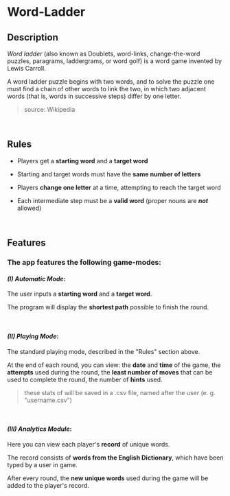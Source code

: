 # Word-Ladder

## Description

*Word ladder* (also known as Doublets, word-links, change-the-word puzzles, paragrams, laddergrams, or word golf) is a word game invented by Lewis Carroll. 

A word ladder puzzle begins with two words, and to solve the puzzle one must find a chain of other words to link the two, in which two adjacent words (that is, words in successive steps) differ by one letter.

>source: Wikipedia

&nbsp;

## Rules

* Players get a **starting word** and a **target word**

* Starting and target words must have the **same number of letters**

* Players **change one letter** at a time, attempting to reach the target word

* Each intermediate step must be a **valid word** (proper nouns are ***not*** allowed)

&nbsp;

## Features

### The app features the following game-modes:

#### *(I) Automatic Mode*:

The user inputs a **starting word** and a **target word**.

The program will display the **shortest path** possible to finish the round.

&nbsp;

#### *(II) Playing Mode*:

The standard playing mode, described in the "Rules" section above.

At the end of each round, you can view: the **date** and **time** of the game, the **attempts** used during the round, the **least number of moves** that can be used to complete the round, the number of **hints** used.

> these stats of will be saved in a .csv file, named after the user (e. g. "username.csv")

&nbsp;

#### *(III) Analytics Module*:

Here you can view each player's **record** of unique words.

The record consists of **words from the English Dictionary**, which have been typed by a user in game.

After every round, the **new unique words** used during the game will be added to the player's record.

&nbsp;
